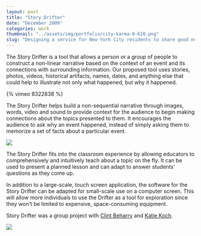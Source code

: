 ```yaml
---
layout: post
title: "Story Drifter"
date: "December 2009"
categories: work
thumbnail: "../assets/img/portfolio/city-karma-0-620.png"
slug: "Designing a service for New York City residents to share good news."
---
```


The Story Drifter is a tool that allows a person or a group of people to
construct a non-linear narrative based on the context of an event and its
connections with surrounding information. Our proposed tool uses stories,
photos, videos, historical artifacts, names, dates, and anything else that
could help to illustrate not only what happened, but why it happened.

{% vimeo 8322838 %}

The Story Drifter helps build a non-sequential narrative through images,
words, video and sound to provide context for the audience to begin making
connections about the topics presented to them. It encourages the audience to
ask why an event happened, instead of simply asking them to memorize a set of
facts about a particular event.

![][24]

The Story Drifter fits into the classroom experience by allowing educators to
comprehensively and intuitively teach about a topic on the fly. It can be used
to present a planned lesson and can adapt to answer students' questions as
they come up.

In addition to a large-scale, touch screen application, the software for the
Story Drifter can be adapted for small-scale use on a computer screen. This
will allow more individuals to use the Drifter as a tool for exploration since
they won't be limited to expensive, space-consuming equipment.

Story Drifter was a group project with [Clint Beharry][22] and [Katie Koch][23].

![][25]

  [22]: http://leftrightoutput.com/
  [23]: http://www.pixelkated.com/
  [24]: ../assets/img/portfolio/storydrifter-0-620.png
  [25]: ../assets/img/portfolio/storydrifter-1-620.jpg
